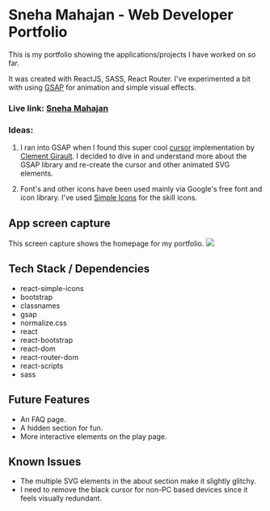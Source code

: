 # Sneha Mahajan - Web Developer Portfolio

This is my portfolio showing the applications/projects I have worked on so far. 

It was created with ReactJS, SASS, React Router. I've experimented a bit with using [GSAP](https://github.com/greensock/GSAP) for animation and simple visual effects.  

### Live link: [Sneha Mahajan](https://snehakmahajan.com/)

### Ideas:
1. I ran into GSAP when I found this super cool [cursor](https://codepen.io/clementGir/pen/RQqvQx) implementation by [Clement Girault](http://clementgirault.com/). I decided to dive in and understand more about the GSAP library and re-create the cursor and other animated SVG elements.

2. Font's and other icons have been used mainly via Google's free font and icon library. I've used [Simple Icons](https://github.com/simple-icons/simple-icons) for the skill icons. 


## App screen capture

This screen capture shows the homepage for my portfolio.
![](public/images/Homepage.gif)

## Tech Stack / Dependencies

- react-simple-icons
- bootstrap
- classnames
- gsap
- normalize.css
- react 
- react-bootstrap
- react-dom
- react-router-dom
- react-scripts
- sass

## Future Features

- An FAQ page.
- A hidden section for fun.
- More interactive elements on the play page.

## Known Issues

- The multiple SVG elements in the about section make it slightly glitchy.
- I need to remove the black cursor for non-PC based devices since it feels visually redundant. 

